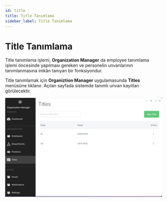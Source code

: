 ```yaml
---
id: title
title: Title Tanımlama
sidebar_label: Title Tanımlama
---
```


# Title Tanımlama

Title tanımlama işlemi, **Organization Manager** da employee tanımlama işlemi öncesinde yapılması gereken ve personelin unvanlarının tanımlanmasına imkân tanıyan
bir fonksiyondur. 

Title tanımlamak için **Organiztion Manager** uygulamasunda **Titles** menüsüne tıklanır. Açılan sayfada sistemde tanımlı unvan kayıtları görülecektir.

![Title Tanımlama](../images/e03.png)
